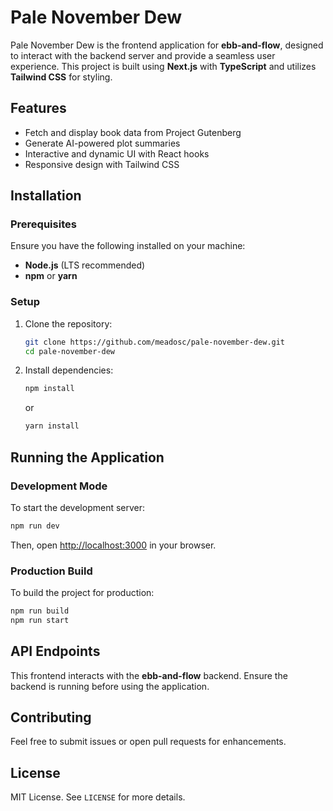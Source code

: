 # Pale November Dew

Pale November Dew is the frontend application for **ebb-and-flow**, designed to interact with the backend server and provide a seamless user experience. This project is built using **Next.js** with **TypeScript** and utilizes **Tailwind CSS** for styling.

## Features
- Fetch and display book data from Project Gutenberg
- Generate AI-powered plot summaries
- Interactive and dynamic UI with React hooks
- Responsive design with Tailwind CSS

## Installation

### Prerequisites
Ensure you have the following installed on your machine:
- **Node.js** (LTS recommended)
- **npm** or **yarn**

### Setup
1. Clone the repository:
   ```sh
   git clone https://github.com/meadosc/pale-november-dew.git
   cd pale-november-dew
   ```
2. Install dependencies:
   ```sh
   npm install
   ```
   or
   ```sh
   yarn install
   ```

## Running the Application

### Development Mode
To start the development server:
```sh
npm run dev
```
Then, open [http://localhost:3000](http://localhost:3000) in your browser.

### Production Build
To build the project for production:
```sh
npm run build
npm run start
```

## API Endpoints
This frontend interacts with the **ebb-and-flow** backend. Ensure the backend is running before using the application.

## Contributing
Feel free to submit issues or open pull requests for enhancements.

## License
MIT License. See `LICENSE` for more details.

